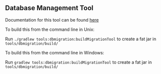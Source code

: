 Database Management Tool
-----------------------

Documentation for this tool can be found [here](http://docs.corda.r3.com/website/releases/docs_head/database-management.html) 


To build this from the command line in Unix:

 Run ``./gradlew tools:dbmigration:buildMigrationTool`` to create a fat jar in  ``tools/dbmigration/build/``


To build this from the command line in Windows:

 Run ``gradlew tools:dbmigration:buildMigrationTool`` to create a fat jar in  ``tools/dbmigration/build/``

